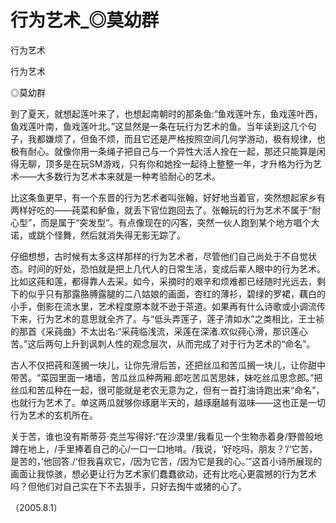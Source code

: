 # 行为艺术_◎莫幼群

行为艺术

行为艺术

◎莫幼群

到了夏天，就想起莲叶来了，也想起南朝时的那条鱼:“鱼戏莲叶东，鱼戏莲叶西，鱼戏莲叶南，鱼戏莲叶北。”这显然是一条在玩行为艺术的鱼。当年读到这几个句子，我都嫌烦了，但鱼不烦，而且它还是严格按照空间几何学游动，极有规律，也极有耐心。就像你用一条绳子把自己与一个异性大活人拴在一起，那还只能算是闲得无聊，顶多是在玩SM游戏，只有你和她拴一起待上整整一年，才升格为行为艺术——大多数行为艺术本来就是一种考验耐心的艺术。

比这条鱼更早，有一个东晋的行为艺术者叫张翰，好好地当着官，突然想起家乡有两样好吃的——莼菜和鲈鱼，就丢下官位跑回去了。张翰玩的行为艺术不属于“耐心型”，而是属于“突发型”。有点像现在的闪客，突然一伙人跑到某个地方唱个大诺，或跳个怪舞，然后就消失得无影无踪了。

仔细想想，古时候有太多这样那样的行为艺术者，尽管他们自己尚处于不自觉状态。时间的好处，恐怕就是把上几代人的日常生活，变成后辈人眼中的行为艺术。比如这莼和莲，都得靠人去采。如今，采摘时的艰辛和烦难都已经随时光远去，剩下的似乎只有那露胳膊露腿的二八姑娘的画面，杏红的薄衫，碧绿的罗裙，藕白的小手，倒影在流水里，艺术程度原本就不逊于茶道。如果再有什么诗歌或小调流传下来，行为艺术的意思就全齐了。与“低头弄莲子，莲子清如水”之类相比，王士祯的那首《采莼曲》不太出名:“采莼临浅流，采莲在深渚.欢似莼心滑，那识莲心苦。”这后两句上升到讽刺人性的观念层次，从而完成了对于行为艺术的“命名”。

古人不仅把莼和莲搁一块儿，让你先滑后苦，还把丝瓜和苦瓜搁一块儿，让你甜中带苦。“菜园里面一堵墙，苦瓜丝瓜种两厢.郎吃苦瓜苦思妹，妹吃丝瓜思念郎。”把丝瓜和苦瓜种在一起，很可能就是老农无意为之，但有一首打油诗跑出来“命名”，也就行为艺术了。单这两瓜就够你琢磨半天的，越琢磨越有滋味——这也正是一切行为艺术的玄机所在。

关于苦，谁也没有斯蒂芬·克兰写得好:“在沙漠里/我看见一个生物赤着身/野兽般地蹲在地上，/手里捧着自己的心/一口一口地啃。/我说，‘好吃吗，朋友？’/‘它苦，是苦的，’他回答./‘但我喜欢它，/因为它苦，/因为它是我的心。’”这首小诗所展现的画面让我惊骇，想必更让行为艺术家们蠢蠢欲动，还有比吃心更震撼的行为艺术吗？但他们对自己实在下不去狠手，只好去掏牛或猪的心了。

（2005.8.1）